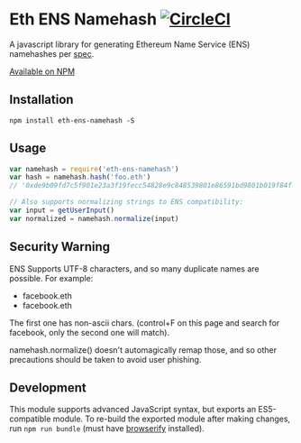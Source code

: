# Eth ENS Namehash [![CircleCI](https://circleci.com/gh/danfinlay/eth-ens-namehash.svg?style=svg)](https://circleci.com/gh/danfinlay/eth-ens-namehash)

A javascript library for generating Ethereum Name Service (ENS) namehashes per [spec](https://github.com/ethereum/EIPs/issues/137).

[Available on NPM](https://www.npmjs.com/package/eth-ens-namehash)

## Installation

`npm install eth-ens-namehash -S`

## Usage

```javascript
var namehash = require('eth-ens-namehash')
var hash = namehash.hash('foo.eth')
// '0xde9b09fd7c5f901e23a3f19fecc54828e9c848539801e86591bd9801b019f84f'

// Also supports normalizing strings to ENS compatibility:
var input = getUserInput()
var normalized = namehash.normalize(input)
```

## Security Warning

ENS Supports UTF-8 characters, and so many duplicate names are possible. For example:

- faceboоk.eth
- facebook.eth

The first one has non-ascii chars. (control+F on this page and search for facebook, only the second one will match).

namehash.normalize() doesn't automagically remap those, and so other precautions should be taken to avoid user phishing.

## Development

This module supports advanced JavaScript syntax, but exports an ES5-compatible module. To re-build the exported module after making changes, run `npm run bundle` (must have [browserify](http://browserify.org/) installed).

